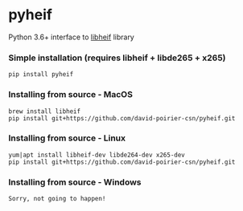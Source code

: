 # pyheif
Python 3.6+ interface to [libheif](https://github.com/strukturag/libheif) library

### Simple installation (requires libheif + libde265 + x265)
```pip install pyheif```

### Installing from source - MacOS
```
brew install libheif
pip install git+https://github.com/david-poirier-csn/pyheif.git
```

### Installing from source - Linux
```
yum|apt install libheif-dev libde264-dev x265-dev
pip install git+https://github.com/david-poirier-csn/pyheif.git
```

### Installing from source - Windows
```
Sorry, not going to happen!
```
